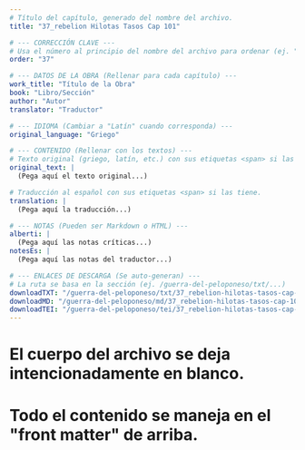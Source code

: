 ```yaml
---
# Título del capítulo, generado del nombre del archivo.
title: "37_rebelion Hilotas Tasos Cap 101"

# --- CORRECCIÓN CLAVE ---
# Usa el número al principio del nombre del archivo para ordenar (ej. "05" de "05_conflicto...")
order: "37"

# --- DATOS DE LA OBRA (Rellenar para cada capítulo) ---
work_title: "Título de la Obra"
book: "Libro/Sección"
author: "Autor"
translator: "Traductor"

# --- IDIOMA (Cambiar a "Latín" cuando corresponda) ---
original_language: "Griego"

# --- CONTENIDO (Rellenar con los textos) ---
# Texto original (griego, latín, etc.) con sus etiquetas <span> si las tiene.
original_text: |
  (Pega aquí el texto original...)

# Traducción al español con sus etiquetas <span> si las tiene.
translation: |
  (Pega aquí la traducción...)

# --- NOTAS (Pueden ser Markdown o HTML) ---
alberti: |
  (Pega aquí las notas críticas...)
notesEs: |
  (Pega aquí las notas del traductor...)

# --- ENLACES DE DESCARGA (Se auto-generan) ---
# La ruta se basa en la sección (ej. /guerra-del-peloponeso/txt/...)
downloadTXT: "/guerra-del-peloponeso/txt/37_rebelion-hilotas-tasos-cap-101.txt"
downloadMD: "/guerra-del-peloponeso/md/37_rebelion-hilotas-tasos-cap-101.md"
downloadTEI: "/guerra-del-peloponeso/tei/37_rebelion-hilotas-tasos-cap-101.xml"
---
```

# El cuerpo del archivo se deja intencionadamente en blanco.
# Todo el contenido se maneja en el "front matter" de arriba.
